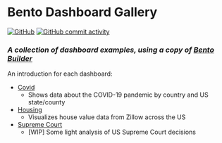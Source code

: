 # Bento Dashboard Gallery

[![GitHub](https://img.shields.io/github/license/dereklarson/bento_gallery?style=for-the-badge)](https://github.com/dereklarson/bento_gallery/blob/master/LICENSE)
[![GitHub commit activity](https://img.shields.io/github/commit-activity/y/dereklarson/bento_gallery?style=for-the-badge)](https://github.com/dereklarson/bento_gallery/graphs/contributors)

### *A collection of dashboard examples, using a copy of [Bento Builder](https://github.com/dereklarson/bento_builder)*

An introduction for each dashboard:
* [Covid](http://covid.dereklarson.info)
  * Shows data about the COVID-19 pandemic by country and US state/county
* [Housing](http://housing.dereklarson.info)
  * Visualizes house value data from Zillow across the US
* [Supreme Court](http://supreme.dereklarson.info)
  * [WIP] Some light analysis of US Supreme Court decisions
